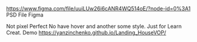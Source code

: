  https://www.figma.com/file/uuiLUw26i6cANR4WQ514oE/?node-id=0%3A1 PSD File Figma 

 Not pixel Perfect 
 No have hover and another some style.
 Just for Learn Creat.
 Demo https://yanzinchenko.github.io/Landing_HouseVOP/
